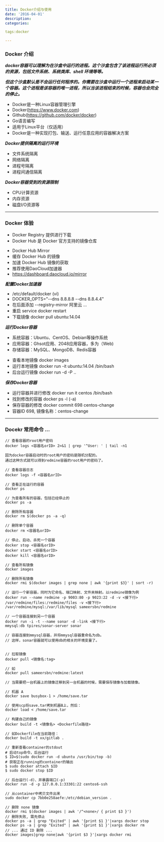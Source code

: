 ```yaml
---
title: Docker介绍与使用
date: '2016-04-01'
description:
categories:

tags:docker

---
```


>

### Docker 介绍

>

***docker容器可以理解为在沙盒中运行的进程。这个沙盒包含了该进程运行所必须的资源，包括文件系统、系统类库、shell 环境等等。***

>

***但这个沙盒默认是不会运行任何程序的。你需要在沙盒中运行一个进程来启动某一个容器。这个进程是该容器的唯一进程，所以当该进程结束的时候，容器也会完全的停止。***

>


* Docker是一种Linux容器管理引擎
* Docker(https://www.docker.com)
* Github(https://github.com/docker/docker)
* Go语言编写
* 适用于Linux平台（仅适用）
* Docker是一种实现打包、输送、运行任意应用的容器解决方案

>

***Docker提供隔离的运行环境***

* 文件系统隔离
* 网络隔离
* 进程号隔离
* 进程间通信隔离

***Docker容器受到的资源限制***

* CPU计算资源
* 内存资源
* 磁盘I/O资源等

>

---

>

### Docker 体验

>

* Docker Registry 提供进行下载
* Docker Hub 是 Docker 官方支持的镜像仓库

>

* Docker Hub Mirror
* 缓存 Docker Hub 的镜像
* 加速 Docker Hub 镜像的获取
* 推荐使用DaoCloud加速器
* https://dashboard.daocloud.io/mirror

>

***配置Docker加速器***

* /etc/default/docker (vi)
* DOCKER_OPTS="--dns 8.8.8.8 --dns 8.8.4.4"
* 在后面添加 --registry-mirror 阿里云 ...
* 重启 service docker restart
* 下载镜像 docker pull ubuntu:14.04

>

***运行Docker容器***

* 系统容器：Ubuntu、CentOS、Debian等操作系统
* 应用容器：Ghsot应用、2048应用容器，多为（Web)
* 存储容器：MySQL、MongoDB、Redis容器

>

* 查看本地镜像 docker images
* 运行本地镜像 docker run -it ubuntu:14.04 /bin/bash
* 后台运行镜像 docker run -d -P ..

>

***保存Docker容器***

* 运行容器并进行修改 docker run it centos /bin/bash
* 找到修改的容器 docker ps -l (-a) 
* 保存容器的修改 docker commit 698 centos-change 
* 容器ID 698, 镜像名称：centos-change 

>

---

>

### Docekr 常用命令 ...

>

	// 查看容器的root用户密码
	docker logs <容器名orID> 2>&1 | grep '^User: ' | tail -n1
	
	因为docker容器启动时的root用户的密码是随机分配的。
	通过这种方式就可以得到redmine容器的root用户的密码了。
	
	// 查看容器日志
	docker logs -f <容器名orID>
	
	// 查看正在运行的容器
	docker ps
	
	// 为查看所有的容器，包括已经停止的
	docker ps -a 
	
	// 删除所有容器
	docker rm $(docker ps -a -q)
	
	// 删除单个容器
	docker rm <容器名orID>
	
	// 停止、启动、杀死一个容器
	docker stop <容器名orID>
	docker start <容器名orID>
	docker kill <容器名orID>
	
	// 查看所有镜像
	docker images
	
	// 删除所有镜像
	docker rmi $(docker images | grep none | awk '{print $3}' | sort -r)
	
	// 运行一个新容器，同时为它命名、端口映射、文件夹映射。以redmine镜像为例
	docker run --name redmine -p 9003:80 -p 9023:22 -d -v <接下行>
	/var/redmine/files:/redmine/files -v <接下行>
	/var/redmine/mysql:/var/lib/mysql sameersbn/redmine
	
	// 一个容器连接到另一个容器
	docker run -i -t --name sonar -d -link <接下行>
	mmysql:db tpires/sonar-server sonar
	
	// 容器连接到mmysql容器，并将mmysql容器重命名为db。
	// 这样，sonar容器就可以使用db的相关的环境变量了。
	
	
	// 拉取镜像
	docker pull <镜像名:tag>
	
	// 如
	docker pull sameersbn/redmine:latest
	
	// 当需要把一台机器上的镜像迁移到另一台机器的时候，需要保存镜像与加载镜像。
	
	// 机器 A
	docker save busybox-1 > /home/save.tar
	
	// 使用scp将save.tar拷到机器B上，然后：
	docker load < /home/save.tar
	
	// 构建自己的镜像
	docker build -t <镜像名> <Dockerfile路径>
	
	// 如Dockerfile在当前路径：
	docker build -t xx/gitlab .
	
	// 重新查看container的stdout
	# 启动top命令，后台运行
	$ ID=$(sudo docker run -d ubuntu /usr/bin/top -b)
	# 获取正在running的container的输出
	$ sudo docker attach $ID
	$ sudo docker stop $ID
	
	// 后台运行(-d)、并暴露端口(-p)
	docker run -d -p 127.0.0.1:33301:22 centos6-ssh
	
	// 从container中拷贝文件出来
	sudo docker cp 7bb0e258aefe:/etc/debian_version .
	
	// 删除 none 镜像
	docker rmi $(docker images | awk '/^<none>/ { print $3 }')
	// 删除失败, 需先停止
	docker ps -a | grep "Exited" | awk '{print $1 }'|xargs docker stop
	docker ps -a | grep "Exited" | awk '{print $1 }'|xargs docker rm
	// ... 通过 ID 删除 ...
	docker images|grep none|awk '{print $3 }'|xargs docker rmi

>










